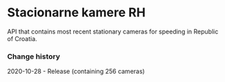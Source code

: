 # Stacionarne kamere RH

API that contains most recent stationary cameras for speeding in Republic of Croatia.

### Change history

2020-10-28 - Release (containing 256 cameras) 
